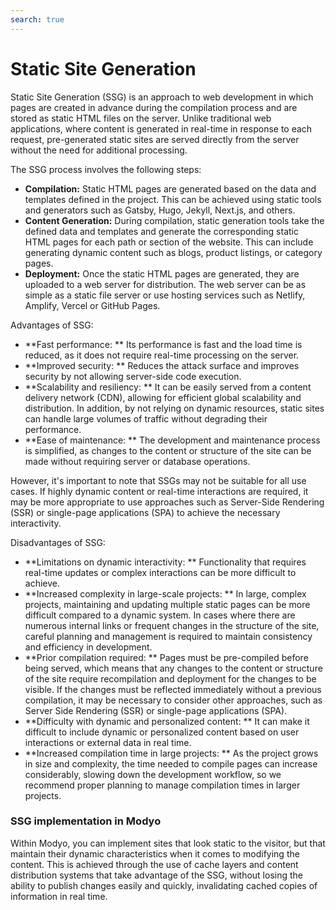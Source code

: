 ```yaml
---
search: true
---
```


# Static Site Generation

Static Site Generation (SSG) is an approach to web development in which pages are created in advance during the compilation process and are stored as static HTML files on the server. Unlike traditional web applications, where content is generated in real-time in response to each request, pre-generated static sites are served directly from the server without the need for additional processing.

The SSG process involves the following steps:

- **Compilation:** Static HTML pages are generated based on the data and templates defined in the project. This can be achieved using static tools and generators such as Gatsby, Hugo, Jekyll, Next.js, and others.
- **Content Generation:** During compilation, static generation tools take the defined data and templates and generate the corresponding static HTML pages for each path or section of the website. This can include generating dynamic content such as blogs, product listings, or category pages.
- **Deployment:** Once the static HTML pages are generated, they are uploaded to a web server for distribution. The web server can be as simple as a static file server or use hosting services such as Netlify, Amplify, Vercel or GitHub Pages.

Advantages of SSG:

- **Fast performance: ** Its performance is fast and the load time is reduced, as it does not require real-time processing on the server.
- **Improved security: ** Reduces the attack surface and improves security by not allowing server-side code execution.
- **Scalability and resiliency: ** It can be easily served from a content delivery network (CDN), allowing for efficient global scalability and distribution. In addition, by not relying on dynamic resources, static sites can handle large volumes of traffic without degrading their performance.
- **Ease of maintenance: ** The development and maintenance process is simplified, as changes to the content or structure of the site can be made without requiring server or database operations.

However, it's important to note that SSGs may not be suitable for all use cases. If highly dynamic content or real-time interactions are required, it may be more appropriate to use approaches such as Server-Side Rendering (SSR) or single-page applications (SPA) to achieve the necessary interactivity.

Disadvantages of SSG:

- **Limitations on dynamic interactivity: ** Functionality that requires real-time updates or complex interactions can be more difficult to achieve.
- **Increased complexity in large-scale projects: ** In large, complex projects, maintaining and updating multiple static pages can be more difficult compared to a dynamic system. In cases where there are numerous internal links or frequent changes in the structure of the site, careful planning and management is required to maintain consistency and efficiency in development.
- **Prior compilation required: ** Pages must be pre-compiled before being served, which means that any changes to the content or structure of the site require recompilation and deployment for the changes to be visible. If the changes must be reflected immediately without a previous compilation, it may be necessary to consider other approaches, such as Server Side Rendering (SSR) or single-page applications (SPA).
- **Difficulty with dynamic and personalized content: ** It can make it difficult to include dynamic or personalized content based on user interactions or external data in real time.
- **Increased compilation time in large projects: ** As the project grows in size and complexity, the time needed to compile pages can increase considerably, slowing down the development workflow, so we recommend proper planning to manage compilation times in larger projects.


### SSG implementation in Modyo

Within Modyo, you can implement sites that look static to the visitor, but that maintain their dynamic characteristics when it comes to modifying the content. This is achieved through the use of cache layers and content distribution systems that take advantage of the SSG, without losing the ability to publish changes easily and quickly, invalidating cached copies of information in real time.
